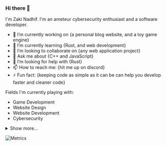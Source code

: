### Hi there 👋

I'm Zaki Nadhif. I'm an ameteur cybersecurity enthusiast and a software developer.

- 🔭 I’m currently working on {a personal blog website, and a toy game engine}
- 🌱 I’m currently learning {Rust, and web development}
- 👯 I’m looking to collaborate on {any web application project}
- 💬 Ask me about {C++ and JavaScript}
- 🤔 I’m looking for help with {Rust}
- 📫 How to reach me: {hit me up on discord}
- ⚡ Fun fact: {keeping code as simple as it can be can help you develop faster and cleaner code}

Fields I'm currently playing with:

- Game Development
- Website Design
- Website Development
- Cybersecurity

<details>
<summary>Show more...</summary>

And some I'm intereted in but haven't touched for a long time:

- OS Development

I also want to learn:

- Computer Visualization
- Embedded Development
- Robotics
- Electrical Engineering
- and also, Cooking

</details>

![Metrics](https://metrics.lecoq.io/zakinadhif?template=classic&config.timezone=Asia%2FJakarta)
